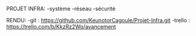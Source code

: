 PROJET INFRA:
-système
-réseau
-sécurité


RENDU:
-git : https://github.com/KeunotorCagoule/Projet-Infra.git
-trello : https://trello.com/b/KkzRz2Wq/avancement
